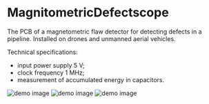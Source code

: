 # MagnitometricDefectscope
The PCB of a magnetometric flaw detector for detecting defects in a pipeline.
Installed on drones and unmanned aerial vehicles.

Technical specifications:
- input power supply 5 V;
- clock frequency 1 MHz;
- measurement of accumulated energy in capacitors.

![demo image](https://github.com/VasiliyPodlesniy/PhotoForRepositories/blob/master/Truba.jpg)
![demo image](https://github.com/VasiliyPodlesniy/PhotoForRepositories/blob/master/Defect.PNG)
![demo image](https://github.com/VasiliyPodlesniy/PhotoForRepositories/blob/master/Defect1.PNG)

